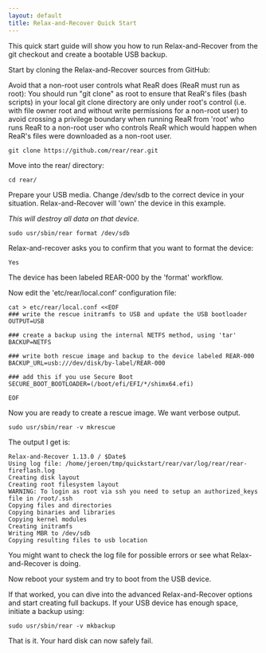 ```yaml
---
layout: default
title: Relax-and-Recover Quick Start
---
```


This quick start guide will show you how to run Relax-and-Recover from the git
checkout and create a bootable USB backup.

Start by cloning the Relax-and-Recover sources from GitHub:

Avoid that a non-root user controls what ReaR does (ReaR must run as root):
You should run "git clone" as root to ensure that ReaR's files (bash scripts)
in your local git clone directory are only under root's control
(i.e. with file owner root and without write permissions for a non-root user)
to avoid crossing a privilege boundary when running ReaR
from 'root' who runs ReaR to a non-root user who controls ReaR
which would happen when ReaR's files were downloaded as a non-root user.

    git clone https://github.com/rear/rear.git

Move into the rear/ directory:

    cd rear/

Prepare your USB media. Change /dev/sdb to the correct device in your situation.
Relax-and-Recover will 'own' the device in this example.

*This will destroy all data on that device.*

    sudo usr/sbin/rear format /dev/sdb

Relax-and-recover asks you to confirm that you want to format the device:

    Yes

The device has been labeled REAR-000 by the 'format' workflow.

Now edit the 'etc/rear/local.conf' configuration file:

    cat > etc/rear/local.conf <<EOF
    ### write the rescue initramfs to USB and update the USB bootloader
    OUTPUT=USB

    ### create a backup using the internal NETFS method, using 'tar'
    BACKUP=NETFS

    ### write both rescue image and backup to the device labeled REAR-000
    BACKUP_URL=usb:///dev/disk/by-label/REAR-000

    ### add this if you use Secure Boot
    SECURE_BOOT_BOOTLOADER=(/boot/efi/EFI/*/shimx64.efi)
    
    EOF

Now you are ready to create a rescue image. We want verbose output.

    sudo usr/sbin/rear -v mkrescue

The output I get is:

    Relax-and-Recover 1.13.0 / $Date$
    Using log file: /home/jeroen/tmp/quickstart/rear/var/log/rear/rear-fireflash.log
    Creating disk layout
    Creating root filesystem layout
    WARNING: To login as root via ssh you need to setup an authorized_keys file in /root/.ssh
    Copying files and directories
    Copying binaries and libraries
    Copying kernel modules
    Creating initramfs
    Writing MBR to /dev/sdb
    Copying resulting files to usb location

You might want to check the log file for possible errors or see what
Relax-and-Recover is doing.

Now reboot your system and try to boot from the USB device.

If that worked, you can dive into the advanced Relax-and-Recover options and
start creating full backups. If your USB device has enough space, initiate a
backup using:

    sudo usr/sbin/rear -v mkbackup

That is it. Your hard disk can now safely fail.
